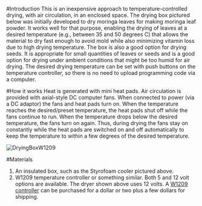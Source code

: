 #Introduction
This is an inexpensive approach to temperature-controlled drying, with air circulation, in an enclosed space. The drying box pictured below was initially developed to dry moringa leaves for making moringa leaf powder. It works well for that purpose, enabling the drying of leaves at a desired temperature (e.g., between 35 and 50 degrees C) that allows the material to dry fast enough to avoid mold while also minimizing vitamin loss due to high drying temperature. The box is also a good option for drying seeds. It is appropriate for small quantities of leaves or seeds and is a good option for drying under ambient conditions that might be too humid for air drying. The desired drying temperature can be set with push buttons on the temperature controller, so there is no need to upload programming code via a computer.

#How it works
Heat is generated with mini heat pads. Air circulation is provided with axial-style DC computer fans. When connected to power (via a DC adaptor) the fans and heat pads turn on. When the temperature reaches the desired/preset temperature, the heat pads shut off while the fans continue to run. When the temperature drops below the desired temperature, the fans turn on again. Thus, during drying the fans stay on constantly while the heat pads are switched on and off automatically to keep the temperature to within a few degrees of the desired temperature. 

![DryingBoxW1209](https://github.com/ECHOInternational/Microcontrollers/assets/69003593/898c4e29-8af6-4c41-9e38-8ff6ab2949eb)

#Materials
1. An insulated box, such as the Styrofoam cooler pictured above.
2. W1209 temperature controller or something similar. Both 5 and 12 volt options are available. The dryer shown above uses 12 volts. A [W1209 controller](https://www.aliexpress.us/item/3256805851910105.html?src=google&src=google&albch=shopping&acnt=708-803-3821&slnk=&plac=&mtctp=&albbt=Google_7_shopping&gclsrc=aw.ds&albagn=888888&isSmbAutoCall=false&needSmbHouyi=false&src=google&albch=shopping&acnt=708-803-3821&slnk=&plac=&mtctp=&albbt=Google_7_shopping&gclsrc=aw.ds&albagn=888888&ds_e_adid=&ds_e_matchtype=&ds_e_device=c&ds_e_network=x&ds_e_product_group_id=&ds_e_product_id=en3256805851910105&ds_e_product_merchant_id=109144340&ds_e_product_country=US&ds_e_product_language=en&ds_e_product_channel=online&ds_e_product_store_id=&ds_url_v=2&albcp=19623912707&albag=&isSmbAutoCall=false&needSmbHouyi=false&gad_source=1&gclid=CjwKCAjwmYCzBhA6EiwAxFwfgEj1_OyVOn2Clk6kr6kFfY08jwdATWD7-ReEFJdhNmse2NiaI06uTRoCcZAQAvD_BwE&aff_fcid=e80e6b8574cd4b178f86be2d633626d3-1717620333549-01390-UneMJZVf&aff_fsk=UneMJZVf&aff_platform=aaf&sk=UneMJZVf&aff_trace_key=e80e6b8574cd4b178f86be2d633626d3-1717620333549-01390-UneMJZVf&terminal_id=14bb5c891ddb4baebb0909fb32ee2f45&afSmartRedirect=y&gatewayAdapt=glo2usa) can be purchased for a dollar or two plus a few dollars for shipping.
